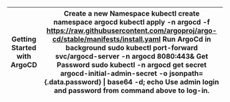 | Getting Started with ArgoCD 	| Create a new Namespace  kubectl create namespace argocd kubectl apply -n argocd -f https://raw.githubusercontent.com/argoproj/argo-cd/stable/manifests/install.yaml  Run ArgoCd in background sudo kubectl port-forward svc/argocd-server -n argocd 8080:443&  Get Password sudo kubectl -n argocd get secret argocd-initial-admin-secret -o jsonpath={.data.password} \| base64 -d; echo  Use admin login and password from command above to log-in. 	|
|-----------------------------	|-------------------------------------------------------------------------------------------------------------------------------------------------------------------------------------------------------------------------------------------------------------------------------------------------------------------------------------------------------------------------------------------------------------------------------------------------------	|
